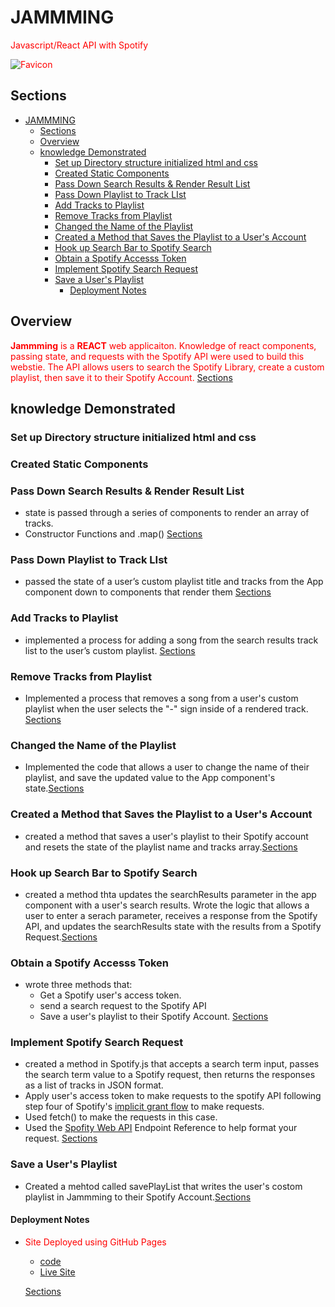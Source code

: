 # JAMMMING

Javascript/React API with Spotify

![Favicon](public/favicon.ico)

## Sections

- [JAMMMING](#jammming)
  - [Sections](#sections)
  - [Overview](#overview)
  - [knowledge Demonstrated](#knowledge-demonstrated)
    - [Set up Directory structure initialized html and css](#set-up-directory-structure-initialized-html-and-css)
    - [Created Static Components](#created-static-components)
    - [Pass Down Search Results & Render Result List](#pass-down-search-results--render-result-list)
    - [Pass Down Playlist to Track LIst](#pass-down-playlist-to-track-list)
    - [Add Tracks to Playlist](#add-tracks-to-playlist)
    - [Remove Tracks from Playlist](#remove-tracks-from-playlist)
    - [Changed the Name of the Playlist](#changed-the-name-of-the-playlist)
    - [Created a Method that Saves the Playlist to a User's Account](#created-a-method-that-saves-the-playlist-to-a-users-account)
    - [Hook up Search Bar to Spotify Search](#hook-up-search-bar-to-spotify-search)
    - [Obtain a Spotify Accesss Token](#obtain-a-spotify-accesss-token)
    - [Implement Spotify Search Request](#implement-spotify-search-request)
    - [Save a User's Playlist](#save-a-users-playlist)
      - [Deployment Notes](#deployment-notes)

## Overview

__Jammming__ is a __REACT__ web applicaiton. Knowledge of react components, passing state, and requests with the Spotify API were used to build this webstie. The API allows users to search the Spotify Library, create a custom playlist, then save it to their Spotify Account.
[Sections](#sections)

## knowledge Demonstrated

### Set up Directory structure initialized html and css

### Created Static Components

### Pass Down Search Results & Render Result List

- state is passed through a series of components to render an array of tracks.
- Constructor Functions and .map()
[Sections](#sections)

### Pass Down Playlist to Track LIst

- passed the state of a user’s custom playlist title and tracks from the App component down to components that render them
[Sections](#sections)

### Add Tracks to Playlist

- implemented a process for adding a song from the search results track list to the user’s custom playlist.
[Sections](#sections)

### Remove Tracks from Playlist

- Implemented a process that removes a song from a user's custom playlist when the user selects the "-" sign inside of a rendered track.
[Sections](#sections)

### Changed the Name of the Playlist

- Implemented the code that allows a user to change the name of their playlist, and save the updated value to the App component's state.[Sections](#sections)

### Created a Method that Saves the Playlist to a User's Account

- created a method that saves a user's playlist to their Spotify account and resets the state of the playlist name and tracks array.[Sections](#sections)

### Hook up Search Bar to Spotify Search

- created a method thta updates the searchResults parameter in the app component with a user's search results. Wrote the logic that allows a user to enter a serach parameter, receives a response from the Spotify API, and updates the searchResults state with the results from a Spotify Request.[Sections](#sections)

### Obtain a Spotify Accesss Token

- wrote three methods that:
  - Get a Spotify user's access token.
  - send a search request to the Spotify API
  - Save a user's playlist to their Spotify Account.
[Sections](#sections)

### Implement Spotify Search Request

- created a method in Spotify.js that accepts a search term input, passes the search term value to a Spotify request, then returns the responses as a list of tracks in JSON format.
- Apply user's access token to make requests to the spotify API following step four of Spotify's [implicit grant flow](https://developer.spotify.com/documentation/general/guides/authorization-guide/) to make requests.
- Used fetch() to make the requests in this case.
- Used the [Spofity Web API](https://developer.spotify.com/web-api/endpoint-reference/) Endpoint Reference to help format your request.
  [Sections](#sections)

### Save a User's Playlist

- Created a mehtod called savePlayList that writes the user's costom playlist in Jammming to their Spotify Account.[Sections](#sections)


#### Deployment Notes

- Site Deployed using GitHub Pages
  - [code](https://github.com/rickmansfield/10-12-1_Project_Jammming)
  - [Live Site](https://rickmansfield.github.io/10-12-1_Project_Jammming/)
  
  [Sections](#sections)


<style>
p {
    color:red
}
</style>